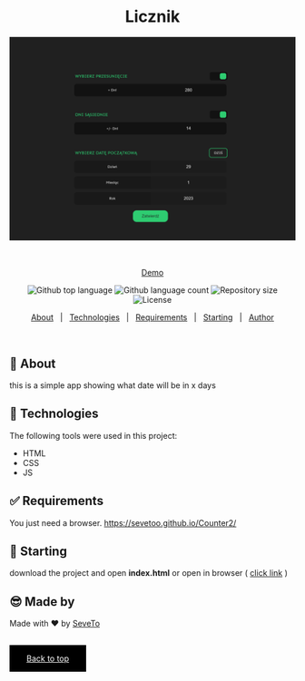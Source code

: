 <div align="center" id="top"> 
  
<h1 align="center">Licznik</h1>
  <a target="_blank" href="https://sevetoo.github.io/Counter2/">
  <img src="./preview.png" alt="Licznik" />
  </a>

&#xa0;

<a target="_blank" href="https://sevetoo.github.io/Counter2/">Demo</a>

</div>

<p align="center">
  <img alt="Github top language" src="https://img.shields.io/github/languages/top/SeveToo/Counter2?color=56BEB8">

  <img alt="Github language count" src="https://img.shields.io/github/languages/count/SeveToo/Counter2?color=56BEB8">

  <img alt="Repository size" src="https://img.shields.io/github/repo-size/SeveToo/Counter2?color=56BEB8">

  <img alt="License" src="https://img.shields.io/github/license/SeveToo/Counter2?color=56BEB8">
</p>

<p align="center">
  <a href="#dart-about">About</a> &#xa0; | &#xa0; 
  <!-- <a href="#sparkles-features">Features</a> &#xa0; | &#xa0; -->
  <a href="#rocket-technologies">Technologies</a> &#xa0; | &#xa0;
  <a href="#white_check_mark-requirements">Requirements</a> &#xa0; | &#xa0;
  <a href="#checkered_flag-starting">Starting</a> &#xa0; | &#xa0;
  <a href="https://github.com/SeveToo" target="_blank">Author</a>
</p>

<br>

## :dart: About

<!-- Make some description to me -->

this is a simple app showing what date will be in x days

<!-- ## :sparkles: Features
:heavy_check_mark: You can set interval between rounds \
:heavy_check_mark: You see how many correct and wrong answers you get\ -->

## :rocket: Technologies

The following tools were used in this project:

- HTML
- CSS
- JS

## :white_check_mark: Requirements

You just need a browser.
https://sevetoo.github.io/Counter2/

## :checkered_flag: Starting

download the project and open **index.html**
or open in browser ( <a href="https://sevetoo.github.io/Counter2/" >click link</a> )

## 😎 Made by

Made with ❤ by <a href="https://github.com/SeveToo" target="_blank">SeveTo</a>

&#xa0;

<a href="#top" style="color: #fff; background: black; padding: 15px 30px">Back to top</a>
